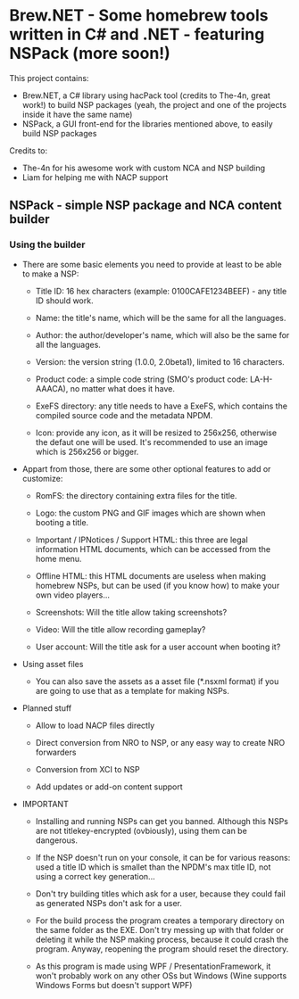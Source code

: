 # Brew.NET - Some homebrew tools written in C# and .NET - featuring NSPack (more soon!)

This project contains:

- Brew.NET, a C# library using hacPack tool (credits to The-4n, great work!) to build NSP packages (yeah, the project and one of the projects inside it have the same name)
- NSPack, a GUI front-end for the libraries mentioned above, to easily build NSP packages

Credits to:

- The-4n for his awesome work with custom NCA and NSP building
- Liam for helping me with NACP support

## NSPack - simple NSP package and NCA content builder

### Using the builder

- There are some basic elements you need to provide at least to be able to make a NSP:
  - Title ID: 16 hex characters (example: 0100CAFE1234BEEF) - any title ID should work.

  - Name: the title's name, which will be the same for all the languages.

  - Author: the author/developer's name, which will also be the same for all the languages.
  
  - Version: the version string (1.0.0, 2.0beta1), limited to 16 characters.

  - Product code: a simple code string (SMO's product code: LA-H-AAACA), no matter what does it have.

  - ExeFS directory: any title needs to have a ExeFS, which contains the compiled source code and the metadata NPDM.

  - Icon: provide any icon, as it will be resized to 256x256, otherwise the defaut one will be used. It's recommended to use an image which is 256x256 or bigger.

- Appart from those, there are some other optional features to add or customize:

  - RomFS: the directory containing extra files for the title.
  
  - Logo: the custom PNG and GIF images which are shown when booting a title.

  - Important / IPNotices / Support HTML: this three are legal information HTML documents, which can be accessed from the home menu.

  - Offline HTML: this HTML documents are useless when making homebrew NSPs, but can be used (if you know how) to make your own video players...

  - Screenshots: Will the title allow taking screenshots?

  - Video: Will the title allow recording gameplay?

  - User account: Will the title ask for a user account when booting it?

- Using asset files

  - You can also save the assets as a asset file (*.nsxml format) if you are going to use that as a template for making NSPs.

- Planned stuff

  - Allow to load NACP files directly

  - Direct conversion from NRO to NSP, or any easy way to create NRO forwarders

  - Conversion from XCI to NSP

  - Add updates or add-on content support

- IMPORTANT

  - Installing and running NSPs can get you banned. Although this NSPs are not titlekey-encrypted (ovbiously), using them can be dangerous.

  - If the NSP doesn't run on your console, it can be for various reasons: used a title ID which is smallet than the NPDM's max title ID, not using a correct key generation...

  - Don't try building titles which ask for a user, because they could fail as generated NSPs don't ask for a user.

  - For the build process the program creates a temporary directory on the same folder as the EXE. Don't try messing up with that folder or deleting it while the NSP making process, because it could crash the program. Anyway, reopening the program should reset the directory.

  - As this program is made using WPF / PresentationFramework, it won't probably work on any other OSs but Windows (Wine supports Windows Forms but doesn't support WPF)